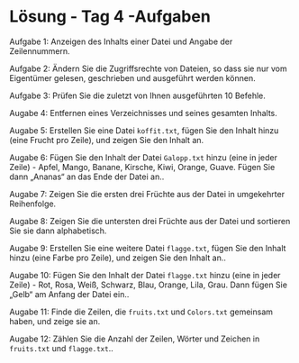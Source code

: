 
# Lösung - Tag 4 -Aufgaben

Aufgabe 1: Anzeigen des Inhalts einer Datei und Angabe der Zeilennummern.



Aufgabe 2: Ändern Sie die Zugriffsrechte von Dateien, so dass sie nur vom Eigentümer gelesen, geschrieben und ausgeführt werden können.



Aufgabe 3: Prüfen Sie die zuletzt von Ihnen ausgeführten 10 Befehle.



Augabe 4: Entfernen eines Verzeichnisses und seines gesamten Inhalts.



Augabe 5: Erstellen Sie eine Datei `koffit.txt`, fügen Sie den Inhalt hinzu (eine Frucht pro Zeile), und zeigen Sie den Inhalt an.




Augabe 6: Fügen Sie den Inhalt der Datei `Galopp.txt` hinzu (eine in jeder Zeile) - Apfel, Mango, Banane, Kirsche, Kiwi, Orange, Guave. Fügen Sie dann „Ananas“ an das Ende der Datei an..



Augabe 7: Zeigen Sie die ersten drei Früchte aus der Datei in umgekehrter Reihenfolge.




Augabe 8: Zeigen Sie die untersten drei Früchte aus der Datei und sortieren Sie sie dann alphabetisch.




Augabe 9: Erstellen Sie eine weitere Datei `flagge.txt`, fügen Sie den Inhalt hinzu (eine Farbe pro Zeile), und zeigen Sie den Inhalt an..




Augabe 10: Fügen Sie den Inhalt der Datei `flagge.txt` hinzu (eine in jeder Zeile) - Rot, Rosa, Weiß, Schwarz, Blau, Orange, Lila, Grau. Dann fügen Sie „Gelb“ am Anfang der Datei ein..




Augabe 11: Finde die Zeilen, die `fruits.txt` und `Colors.txt` gemeinsam haben, und zeige sie an.




Augabe 12: Zählen Sie die Anzahl der Zeilen, Wörter und Zeichen in `fruits.txt` und `flagge.txt`..




